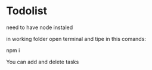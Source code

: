 # Todolist

need to have node instaled

in working folder open terminal and tipe in this comands:

npm i

You can add and delete tasks
